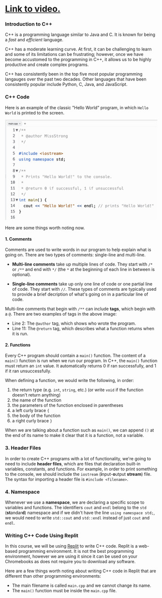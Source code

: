 # [Link to video.](...)

### Introduction to C++

C++ is a programming language similar to Java and C. It is known for being a *fast* and *efficient* language.

C++ has a moderate learning curve. At first, it can be challenging to learn and some of its limitations can be frustrating; however, once we have become accustomed to the programming in C++, it allows us to be highly productive and create complex programs.

C++ has consistently been in the top five most popular programming langauges over the past two decades. Other languages that have been consistently popular include Python, C, Java, and JavaScript.

### C++ Code

Here is an example of the classic "Hello World" program, in which `Hello World` is printed to the screen.

![](../../Images/Hello_World_C++_2.png)

Here are some things worth noting now.

#### 1. Comments

Comments are used to write words in our program to help explain what is going on. There are two types of comments: single-line and multi-line. 

* **Multi-line comments** take up multiple lines of code. They start with `/*` or `/**` and end with `*/` (the `*` at the beginning of each line in between is optional). 

* **Single-line comments** take up only one line of code or one partial line of code. They start with `//`. These types of comments are typically used to provide a brief decription of what's going on in a particular line of code.

Multi-line comments that begin with `/**` can include **tags**, which begin with a `@`. There are two examples of tags in the above image: 

* Line 2: The `@author` tag, which shows who wrote the program.
* Line 11: The `@return` tag, which describes what a function returns when it is run.

#### 2. Functions

Every C++ program should contain a `main()` function. The content of a `main()` function is run when we run our program. In C++, the `main()` function must return an `int` value. It automatically returns 0 if ran successfully, and 1 if it ran unsuccessfully.

When defining a function, we would write the following, in order:

1. the return type (e.g. `int`, `string`, etc.) (or write `void` if the function doesn't return anything)
4. the name of the function
5. the parameters of the function enclosed in parentheses
6. a left curly brace `{`
7. the body of the function
8. a right curly brace `}`

When we are talking about a function such as `main()`, we can append `()` at the end of its name to make it clear that it is a function, not a variable.

### 3. Header Files

In order to create C++ programs with a lot of functionality, we're going to need to include **header files**, which are files that declaration built-in variables, constants, and functions. For example, in order to print something to the console, we should include the `iostream` (**i**nput-**o**utput **stream**) file. The syntax for importing a header file is `#include <filename>`.

### 4. Namespace

Whenever we use a **namespace**, we are declaring a specific scope to variables and functions. The identifiers `cout` and `endl` belong to the `std` (**st**andar**d**) namespace and if we didn't have the line `using namespace std;`, we would need to write `std::cout` and `std::endl` instead of just `cout` and `endl`.

### Writing C++ Code Using Replit

In this course, we will be using [Replit](http://replit.com) to write C++ code. Replit is a web-based programming environment. It is not the best programming environment, however we are using it since it can be used on your Chromebooks as does not require you to download any software.

Here are a few things worth noting about writing C++ code in Replit that are different than other programming environments:

* The main filename is called `main.cpp` and we cannot change its name.
* The `main()` function must be inside the `main.cpp` file. 
